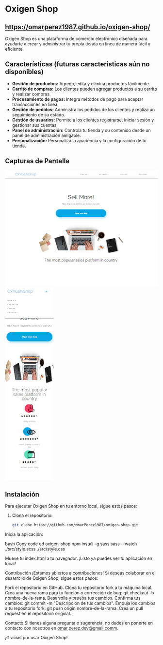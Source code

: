 # Oxigen Shop


## https://omarperez1987.github.io/oxigen-shop/

Oxigen Shop es una plataforma de comercio electrónico diseñada para ayudarte a crear y administrar tu propia tienda en línea de manera fácil y eficiente.

## Características (futuras caracteristicas aún no disponibles)

- **Gestión de productos:** Agrega, edita y elimina productos fácilmente.
- **Carrito de compras:** Los clientes pueden agregar productos a su carrito y realizar compras.
- **Procesamiento de pagos:** Integra métodos de pago para aceptar transacciones en línea.
- **Gestión de pedidos:** Administra los pedidos de los clientes y realiza un seguimiento de su estado.
- **Gestión de usuarios:** Permite a los clientes registrarse, iniciar sesión y gestionar sus cuentas.
- **Panel de administración:** Controla tu tienda y su contenido desde un panel de administración amigable.
- **Personalización:** Personaliza la apariencia y la configuración de tu tienda.

## Capturas de Pantalla

![version desktop](./public/image/readme/captura%201.png)
![version mobile](./public/image/readme/captura%202.png)

## Instalación

Para ejecutar Oxigen Shop en tu entorno local, sigue estos pasos:

1. Clona el repositorio:

   ```bash
   git clone https://github.com/omarPerez1987/oxigen-shop.git

Inicia la aplicación:

bash
Copy code
cd oxigen-shop
npm install -g sass
sass --watch ./src/style.scss ./src/style.css

Mueve tu index.html a tu navegador.
¡Listo ya puedes ver tu aplicación en local!

Contribución
¡Estamos abiertos a contribuciones! Si deseas colaborar en el desarrollo de Oxigen Shop, sigue estos pasos:

Fork el repositorio en GitHub.
Clona tu repositorio fork a tu máquina local.
Crea una nueva rama para tu función o corrección de bug: git checkout -b nombre-de-la-rama.
Desarrolla y prueba tus cambios.
Confirma tus cambios: git commit -m "Descripción de tus cambios".
Empuja los cambios a tu repositorio fork: git push origin nombre-de-la-rama.
Crea un pull request en el repositorio original.

Contacto
Si tienes alguna pregunta o sugerencia, no dudes en ponerte en contacto con nosotros en omar.perez.dev@gmail.comm.

¡Gracias por usar Oxigen Shop!